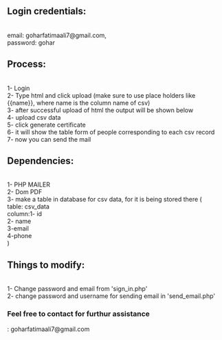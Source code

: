 <h2>Login credentials:</h2> <br>email: goharfatimaali7@gmail.com,
                  <br> password: gohar
<h2>Process:</h2><br> 1- Login<br>
         2- Type html and click upload (make sure to use place holders like {{name}}, where name is the column name of csv)<br>
         3- after successful upload of html the output will be shown below<br>
         4- upload csv data<br>
         5- click generate certificate<br>
         6- it will show the table form of people corresponding to each csv record<br>
         7- now you can send the mail<br>
<h2>Dependencies:</h2><br>
          1- PHP MAILER<br>
          2- Dom PDF<br>
          3- make a table in database for csv data, for it is being stored there (<br>table: csv_data<br>column:1- id <br>2- name <br> 3-email <br>4-phone<br>)
<h2>Things to modify:</h2><br>
         1- Change password and email from 'sign_in.php'<br>
         2- change password and username for sending email in 'send_email.php'<br>

<h3>Feel free to contact for furthur assistance</h3>: goharfatimaali7@gmail.com

